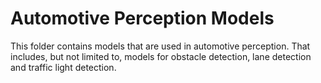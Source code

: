 # Automotive Perception Models

This folder contains models that are used in automotive perception. That
includes, but not limited to, models for obstacle detection, lane detection and
traffic light detection.
